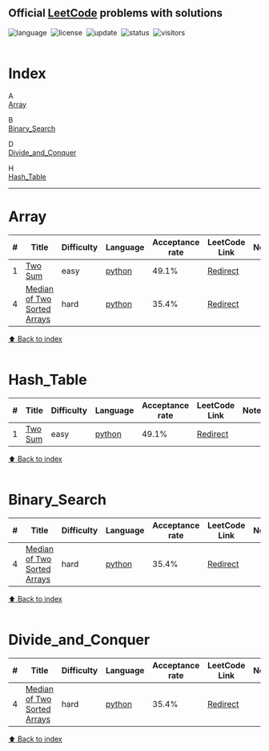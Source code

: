 ## Official [LeetCode](https://leetcode.com/problemset/all/) problems with solutions


![language](https://img.shields.io/badge/language-python%20%2F%20javascript-blue)&nbsp;
![license](https://img.shields.io/badge/license-MIT-orange)&nbsp;
![update](https://img.shields.io/badge/update-weekly-blue)&nbsp;
![status](https://img.shields.io/badge/status-stable-orange)&nbsp;
![visitors](https://visitor-badge.laobi.icu/badge?page_id=sudhirrd007.leetcode.solutions)&nbsp;
<br><br>


# Index
A <br> 
[Array](#array) <br> 
 
B <br> 
[Binary_Search](#binary_search) <br> 
 
D <br> 
[Divide_and_Conquer](#divide_and_conquer) <br> 
 
H <br> 
[Hash_Table](#hash_table) <br> 
 
<hr> 

# Array
|  #  | Title  |   Difficulty  |    Language   | Acceptance rate | LeetCode Link | Notes |
|-----|------- |  ------------ | ------------- | --------------- | ------------- | ----- |
| 1 | [Two Sum](./Array/0001_Two_sum.py) | easy | [python](./Array/0001_Two_sum.py) | 49.1% | [Redirect](https://leetcode.com/problems/two-sum/) | |
| 4 | [Median of Two Sorted Arrays](./Array/0004_Median_of_Two_Sorted_Arrays.py) | hard | [python](./Array/0004_Median_of_Two_Sorted_Arrays.py) | 35.4% | [Redirect](https://leetcode.com/problems/median-of-two-sorted-arrays/) | |

[:arrow_up: Back to index](#index) <br><br> 

# Hash_Table
|  #  | Title  |   Difficulty  |    Language   | Acceptance rate | LeetCode Link | Notes |
|-----|------- |  ------------ | ------------- | --------------- | ------------- | ----- |
| 1 | [Two Sum](./Hash_Table/0001_Two_sum.py) | easy | [python](./Hash_Table/0001_Two_sum.py) | 49.1% | [Redirect](https://leetcode.com/problems/two-sum/) | |

[:arrow_up: Back to index](#index) <br><br> 

# Binary_Search
|  #  | Title  |   Difficulty  |    Language   | Acceptance rate | LeetCode Link | Notes |
|-----|------- |  ------------ | ------------- | --------------- | ------------- | ----- |
| 4 | [Median of Two Sorted Arrays](./Binary_Search/0004_Median_of_Two_Sorted_Arrays.py) | hard | [python](./Binary_Search/0004_Median_of_Two_Sorted_Arrays.py) | 35.4% | [Redirect](https://leetcode.com/problems/median-of-two-sorted-arrays/) | |

[:arrow_up: Back to index](#index) <br><br> 

# Divide_and_Conquer
|  #  | Title  |   Difficulty  |    Language   | Acceptance rate | LeetCode Link | Notes |
|-----|------- |  ------------ | ------------- | --------------- | ------------- | ----- |
| 4 | [Median of Two Sorted Arrays](./Divide_and_Conquer/0004_Median_of_Two_Sorted_Arrays.py) | hard | [python](./Divide_and_Conquer/0004_Median_of_Two_Sorted_Arrays.py) | 35.4% | [Redirect](https://leetcode.com/problems/median-of-two-sorted-arrays/) | |

[:arrow_up: Back to index](#index) <br><br> 

